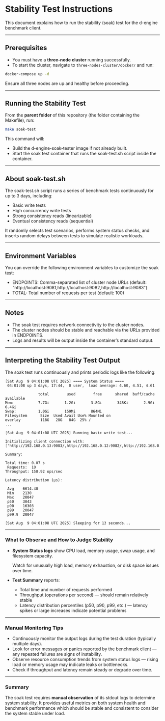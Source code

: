 # Stability Test Instructions

This document explains how to run the stability (soak) test for the d-engine benchmark client.

---

## Prerequisites

- You must have a **three-node cluster** running successfully.
- To start the cluster, navigate to `three-nodes-cluster/docker/` and run:

```bash
docker-compose up -d
```

Ensure all three nodes are up and healthy before proceeding.

---

## **Running the Stability Test**

From the **parent folder** of this repository (the folder containing the Makefile), run:

```bash
make soak-test
```

This command will:

- Build the d-engine-soak-tester image if not already built.
- Start the soak test container that runs the soak-test.sh script inside the container.

---

## **About soak-test.sh**

The soak-test.sh script runs a series of benchmark tests continuously for up to 3 days, including:

- Basic write tests
- High concurrency write tests
- Strong consistency reads (linearizable)
- Eventual consistency reads (sequential)

It randomly selects test scenarios, performs system status checks, and inserts random delays between tests to simulate realistic workloads.

---

## **Environment Variables**

You can override the following environment variables to customize the soak test:

- ENDPOINTS: Comma-separated list of cluster node URLs (default: "http://localhost:9081,http://localhost:9082,http://localhost:9083")
- TOTAL: Total number of requests per test (default: 100)

---

## **Notes**

- The soak test requires network connectivity to the cluster nodes.
- The cluster nodes should be stable and reachable via the URLs provided in ENDPOINTS.
- Logs and results will be output inside the container’s standard output.

---

## **Interpreting the Stability Test Output**

The soak test runs continuously and prints periodic logs like the following:

```text
[Sat Aug  9 04:01:08 UTC 2025] ==== System Status ====
 04:01:08 up 3 days, 17:44,  0 user,  load average: 4.60, 4.51, 4.61

               total        used        free      shared  buff/cache   available
Mem:           7.7Gi       1.2Gi       3.8Gi       348Ki       2.9Gi       6.4Gi
Swap:          1.0Gi       159Mi       864Mi
Filesystem      Size  Used Avail Use% Mounted on
overlay         118G   28G   84G  25% /
...

[Sat Aug  9 04:01:08 UTC 2025] Running basic write test...

Initializing client connection with: ["http://192.168.0.13:9083/,http://192.168.0.12:9082/,http://192.168.0.11:9081/"]

Summary:

Total time:	0.07 s
 Requests:	10
Throughput:	150.92 ops/sec

Latency distribution (μs):

 Avg	6614.40
 Min	2130
 Max	20047
 p50	3043
 p90	16303
 p99	20047
 p99.9	20047

[Sat Aug  9 04:01:08 UTC 2025] Sleeping for 13 seconds...
```

---

### **What to Observe and How to Judge Stability**

- **System Status logs** show CPU load, memory usage, swap usage, and filesystem capacity.

  Watch for unusually high load, memory exhaustion, or disk space issues over time.

- **Test Summary** reports:
  - Total time and number of requests performed
  - Throughput (operations per second) — should remain relatively stable
  - Latency distribution percentiles (p50, p90, p99, etc.) — latency spikes or large increases indicate potential problems

---

### **Manual Monitoring Tips**

- Continuously monitor the output logs during the test duration (typically multiple days).
- Look for error messages or panics reported by the benchmark client — any repeated failures are signs of instability.
- Observe resource consumption trends from system status logs — rising load or memory usage may indicate leaks or bottlenecks.
- Check if throughput and latency remain steady or degrade over time.

---

### **Summary**

The soak test requires **manual observation** of its stdout logs to determine system stability. It provides useful metrics on both system health and benchmark performance which should be stable and consistent to consider the system stable under load.
